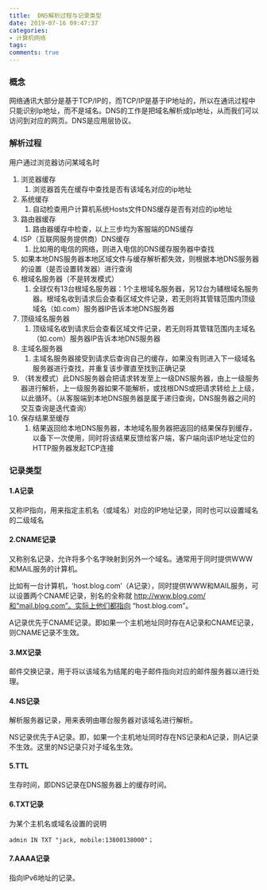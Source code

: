 ```yaml
---
title:  DNS解析过程与记录类型
date: 2019-07-16 09:47:37
categories:
- 计算机网络
tags:
comments: true
---
```


### 概念
网络通讯大部分是基于TCP/IP的，而TCP/IP是基于IP地址的，所以在通讯过程中只能识别Ip地址，而不是域名。DNS的工作是把域名解析成Ip地址，从而我们可以访问到对应的网页。DNS是应用层协议。

<!-- more -->

### 解析过程
用户通过浏览器访问某域名时
1. 浏览器缓存
    1. 浏览器首先在缓存中查找是否有该域名对应的ip地址
1. 系统缓存
    1. 自动检查用户计算机系统Hosts文件DNS缓存是否有对应的ip地址
1. 路由器缓存
    1. 路由器缓存中检查，以上三步均为客服端的DNS缓存
1. ISP（互联网服务提供商）DNS缓存
    1. 比如用的电信的网络，则进入电信的DNS缓存服务器中查找
1. 如果本地DNS服务器本地区域文件与缓存解析都失效，则根据本地DNS服务器的设置（是否设置转发器）进行查询
1. 根域名服务器（不是转发模式）
    1. 全球仅有13台根域名服务器：1个主根域名服务器，另12台为辅根域名服务器。根域名收到请求后会查看区域文件记录，若无则将其管辖范围内顶级域名（如.com）服务器IP告诉本地DNS服务器
1. 顶级域名服务器
    1. 顶级域名收到请求后会查看区域文件记录，若无则将其管辖范围内主域名（如.com）服务器IP告诉本地DNS服务器
1. 主域名服务器
    1. 主域名服务器接受到请求后查询自己的缓存，如果没有则进入下一级域名服务器进行查找，并重复该步骤直至找到正确记录
1. （转发模式）此DNS服务器会把请求转发至上一级DNS服务器，由上一级服务器进行解析，上一级服务器如果不能解析，或找根DNS或把请求转给上上级，以此循环。（从客服端到本地DNS服务器是属于递归查询，DNS服务器之间的交互查询是迭代查询）
1. 保存结果至缓存
    1. 结果返回给本地DNS服务器，本地域名服务器把返回的结果保存到缓存，以备下一次使用，同时将该结果反馈给客户端，客户端向该IP地址定位的HTTP服务器发起TCP连接

### 记录类型
#### 1.A记录
又称IP指向，用来指定主机名（或域名）对应的IP地址记录，同时也可以设置域名的二级域名

#### 2.CNAME记录
又称别名记录，允许将多个名字映射到另外一个域名。通常用于同时提供WWW和MAIL服务的计算机。

比如有一台计算机，‘host.blog.com’（A记录），同时提供WWW和MAIL服务，可以设置两个CNAME记录，别名的全称就 http://www.blog.com/和“mail.blog.com”。实际上他们都指向 “host.blog.com”。

A记录优先于CNAME记录。即如果一个主机地址同时存在A记录和CNAME记录，则CNAME记录不生效。

#### 3.MX记录
邮件交换记录，用于将以该域名为结尾的电子邮件指向对应的邮件服务器以进行处理。

#### 4.NS记录
解析服务器记录，用来表明由哪台服务器对该域名进行解析。

NS记录优先于A记录。即，如果一个主机地址同时存在NS记录和A记录，则A记录不生效。这里的NS记录只对子域名生效。

#### 5.TTL
生存时间，即DNS记录在DNS服务器上的缓存时间。

#### 6.TXT记录
为某个主机名或域名设置的说明

```shell
admin IN TXT "jack, mobile:13800138000"；
```

#### 7.AAAA记录
指向IPv6地址的记录。